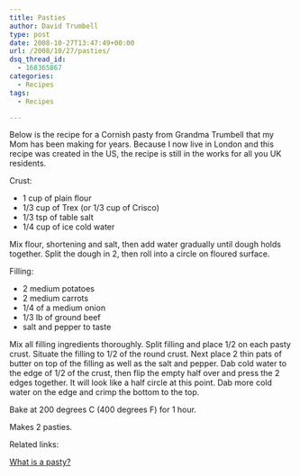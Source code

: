 ```yaml
---
title: Pasties
author: David Trumbell
type: post
date: 2008-10-27T13:47:49+00:00
url: /2008/10/27/pasties/
dsq_thread_id:
  - 168365867
categories:
  - Recipes
tags:
  - Recipes

---
```

Below is the recipe for a Cornish pasty from Grandma Trumbell that my Mom has been making for years. Because I now live in London and this recipe was created in the US, the recipe is still in the works for all you UK residents.

Crust:

  * 1 cup of plain flour
  * 1/3 cup of Trex (or 1/3 cup of Crisco)
  * 1/3 tsp of table salt
  * 1/4 cup of ice cold water

Mix flour, shortening and salt, then add water gradually until dough holds together. Split the dough in 2, then roll into a circle on floured surface.

Filling:

  * 2 medium potatoes
  * 2 medium carrots
  * 1/4 of a medium onion
  * 1/3 lb of ground beef
  * salt and pepper to taste

Mix all filling ingredients thoroughly. Split filling and place 1/2 on each pasty crust. Situate the filling to 1/2 of the round crust. Next place 2 thin pats of butter on top of the filling as well as the salt and pepper. Dab cold water to the edge of 1/2 of the crust, then flip the empty half over and press the 2 edges together. It will look like a half circle at this point. Dab more cold water on the edge and crimp the bottom to the top.

Bake at 200 degrees C (400 degrees F) for 1 hour.

Makes 2 pasties.

Related links:
  
[What is a pasty?](http://en.wikipedia.org/wiki/Cornish_pasty)
